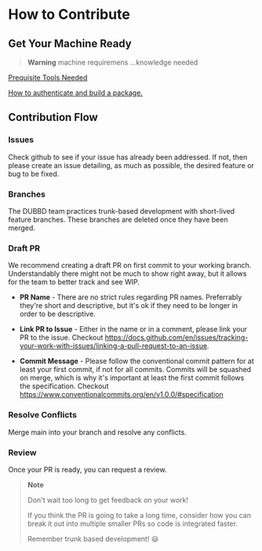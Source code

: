 # How to Contribute

## Get Your Machine Ready

> **Warning**
> machine requiremens ...knowledge needed

[Prequisite Tools Needed](./docs//prereq-steps.md)

[How to authenticate and build a package.](./docs/building-package.md)

## Contribution Flow

### Issues

Check github to see if your issue has already been addressed. If not, then please create an issue detailing, as much as possible, the desired feature or bug to be fixed.

### Branches

The DUBBD team practices trunk-based development with short-lived feature branches. These branches are deleted once they have been merged.

### Draft PR

We recommend creating a draft PR on first commit to your working branch. Understandably there might not be much to show right away, but it allows for the team to better track and see WIP.

- **PR Name** - There are no strict rules regarding PR names. Preferrably they're short and descriptive, but it's ok if they need to be longer in order to be descriptive.

- **Link PR to Issue** - Either in the name or in a comment, please link your PR to the issue. Checkout https://docs.github.com/en/issues/tracking-your-work-with-issues/linking-a-pull-request-to-an-issue.

- **Commit Message** - Please follow the conventional commit pattern for at least your first commit, if not for all commits. Commits will be squashed on merge, which is why it's important at least the first commit follows the specification. Checkout https://www.conventionalcommits.org/en/v1.0.0/#specification

### Resolve Conflicts

Merge main into your branch and resolve any conflicts.

### Review

Once your PR is ready, you can request a review.

> **Note**
>
> Don't wait too long to get feedback on your work!
>
> If you think the PR is going to take a long time, consider
> how you can break it out into multiple smaller PRs so code is integrated faster.
>
> Remember trunk based development! :smiley:
